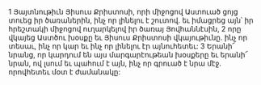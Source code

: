 1 Յայտնութիւն Յիսուս Քրիստոսի, որի միջոցով Աստուած ցոյց տուեց իր ծառաներին, ինչ որ լինելու է շուտով. եւ իմացրեց այն՝ իր հրեշտակի միջոցով ուղարկելով իր ծառայ Յովհաննէսին, 2 որը վկայեց Աստծու խօսքը եւ Յիսուս Քրիստոսի վկայութիւնը. ինչ որ տեսաւ, ինչ որ կար եւ ինչ որ լինելու էր այնուհետեւ: 3 Երանի՜ նրանց, որ կարդում են այս մարգարէութեան խօսքերը եւ երանի՜ նրան, ով լսում եւ պահում է այն, ինչ որ գրուած է նրա մէջ. որովհետեւ մօտ է ժամանակը:

